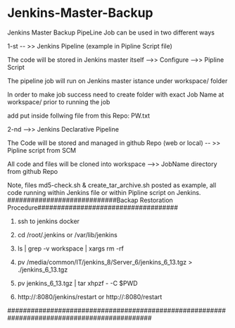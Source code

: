 # Jenkins-Master-Backup
Jenkins Master Backup PipeLine Job can be used in two different ways

1-st -- >> Jenkins Pipeline (example in Pipline Script file)

The code will be stored in Jenkins master itself -->> Configure -->> Pipline Script

The pipeline job will run on Jenkins master istance under workspace/<Job-Name> folder

In order to make job success need to create folder with exact Job Name at workspace/ prior to running the job

add put inside follwing file from this Repo: PW.txt


2-nd -->> Jenkins Declarative Pipeline

The Code will be stored and managed in github Repo (web or local) -- >> Pipline script from SCM

All code and files will be cloned into workspace -->> JobName directory from github Repo

Note, files md5-check.sh & create_tar_archive.sh posted as example, all code running within Jenkins file or within Pipline script on Jenkins.
############################Backap Restoration Procedure####################################

1. ssh to jenkins docker

2. cd /root/.jenkins or /var/lib/jenkins

3. ls | grep -v workspace | xargs rm -rf

4. pv /media/common/IT/jenkins_8/Server_6/jenkins_6_13.tgz > ./jenkins_6_13.tgz

5. pv jenkins_6_13.tgz | tar xhpzf - -C $PWD

6. http://<jenkins-ip-adress>:8080/jenkins/restart or http://<jenkins-ip-adress>:8080/restart

#############################################################################################
